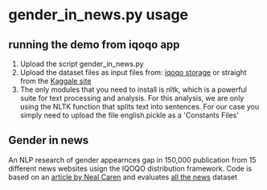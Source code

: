 # gender_in_news.py usage


## running the demo from iqoqo app
 1. Upload the script gender_in_news.py
 2. Upload the dataset files as input files from: [iqoqo storage](https://iqoqo/s3) or straight from the [Kaggale site](https://www.kaggle.com/snapcrack/all-the-news)
 3. The only modules that you need to install is nltk, which is a powerful suite for text processing and analysis. For this analysis, we are only using the NLTK function that splits text into sentences. For our case you simply need to upload the file english.pickle as a 'Constants Files' 


## Gender in news

An NLP research of gender appearnces gap in 150,000 publication from 15 different news websites usign the IQOQO distribution framework.
Code is based on an [article by Neal Caren](http://nbviewer.jupyter.org/gist/nealcaren/5105037) and evaluates [all the news](https://www.kaggle.com/snapcrack/all-the-news) dataset
